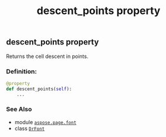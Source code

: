 ﻿---
title: descent_points property
second_title: Aspose.Page for Python via .NET API References
description: 
type: docs
weight: 150
url: /python-net/aspose.page.font/drfont/descent_points/
is_root: false
---

## descent_points property


Returns the cell descent in points.
### Definition:
```python
@property
def descent_points(self):
    ...
```

### See Also
* module [`aspose.page.font`](../../)
* class [`DrFont`](/page/python-net/aspose.page.font/drfont)
